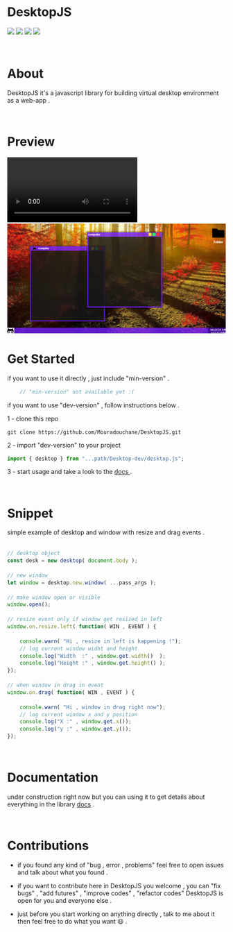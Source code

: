<h1> DesktopJS </h1>

<img src="https://img.shields.io/github/license/Mouradouchane/DesktopJS"> <img src="https://img.shields.io/badge/status-stable-0?color=lightgreen"> <img src="https://img.shields.io/github/issues/Mouradouchane/DesktopJS"> <img src="https://img.shields.io/badge/version-Beta-cyan">

<br>
<h1> About </h1>

DesktopJS it's a javascript library for building virtual desktop environment as a web-app .

<br>
<h1> Preview </h1>
<video src="./previews/demo.avi"></video>
<img src="./previews/ss1.png">

<br>
<h1> Get Started </h1>

if you want to use it directly , just include "min-version" .

```js
    // "min-version" not available yet :(
```

if you want to use "dev-version" , follow instructions below .

1 - clone this repo

```
git clone https://github.com/Mouradouchane/DesktopJS.git
```

2 - import "dev-version" to your project 

```js
import { desktop } from "...path/Desktop-dev/desktop.js";
``` 

3 - start usage and take a look to the <a href="../../wiki">docs </a> .

<br>
<h1> Snippet </h1>

simple example of desktop and window with resize and drag events .

```js

// desktop object
const desk = new desktop( document.body );

// new window
let window = desktop.new.window( ...pass_args );

// make window open or visible
window.open();

// resize event only if window get resized in left
window.on.resize.left( function( WIN , EVENT ) {

    console.warn( "Hi , resize in left is happening !");
    // log current window widht and height
    console.log("Width  :" , window.get.width()  );
    console.log("Height :" , window.get.height() );
});

// when window in drag in event
window.on.drag( function( WIN , EVENT ) {

    console.warn( "Hi , window in drag right now");
    // log current window x and y position
    console.log("X :" , window.get.x());
    console.log("y :" , window.get.y());
});
``` 
<br>
<h1> Documentation </h1>

under construction right now but you can using it to get details about everything in the library <a href="../../wiki"> docs</a> .

<br>
<h1> Contributions </h1>

- if you found any kind of "bug , error , problems" feel free to open <a herf="../../issues"> issues </a> and talk about what you found .

- if you want to contribute here in DesktopJS you welcome , you can "fix bugs" , "add futures" , "improve codes" , "refactor codes" DesktopJS is open for you and everyone else .

- just before you start working on anything directly , talk to me about it then feel free to do what you want 😃 .

